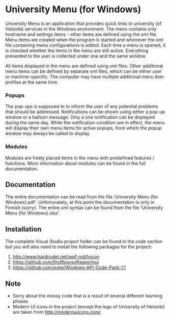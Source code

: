 # University Menu (for Windows)

University Menu is an application that provides quick links to university (of Helsinki) services in the Windows environment. The menu contains only hostname and settings items - other items are defined using the xml file. Menu items are created when the program is started and whenever the xml file containing menu configurations is edited. Each time a menu is opened, it is checked whether the items in the menu are still active. Everything presented to the user is collected under one and the same window.

All items displayed in the menu are defined using xml files. Other additional menu items can be defined by separate xml files, which can be either user or machine-specific. The computer may have multiple additional menu item profiles at the same time.

### Popups

The pop-ups is supposed to to inform the user of any potential problems that should be addressed. Notifications can be shown using either a pop-up window or a balloon message. Only a one notification can be displayed during the same day. While the notification condition are in effect, the menu will display their own menu items for active popups, from which the popup window may always be called to display.

### Modules

Modules are freely placed items in the menu with predefined features / functions. More information about modules can be found in the full documentation.

## Documentation

The entire documentation can be read from the file 'University Menu (for Windows).pdf'. Unfortunately, at this point the documentation is only in Finnish (sorry). The entire xml syntax can be found from the file 'University Menu (for Windows).xlsx'.

## Installation

The complete Visual Studio project folder can be found in the code section but you will also need to install the following packages for the project:

 1) http://www.hardcodet.net/wpf-notifyicon
 2) https://github.com/firstfloorsoftware/mui
 3) https://github.com/aybe/Windows-API-Code-Pack-1.1
 
 ## Note
 
  - Sorry about the messy code that is a result of several different learning phases
  - Modern UI icons in the project (except the logo of University of Helsinki) are taken from http://modernuiicons.com/
